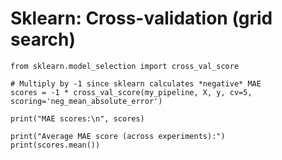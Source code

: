 # Sklearn: Cross-validation (grid search)
```
from sklearn.model_selection import cross_val_score

# Multiply by -1 since sklearn calculates *negative* MAE
scores = -1 * cross_val_score(my_pipeline, X, y, cv=5, scoring='neg_mean_absolute_error')

print("MAE scores:\n", scores)

print("Average MAE score (across experiments):")
print(scores.mean())
```

<!-- #anki/tag/Python #anki/deck/Programming -->

<!-- {BearID:76B6178A-5DA7-4398-A71B-3CC3DE69E671-78674-0000042FBE308E02} -->
